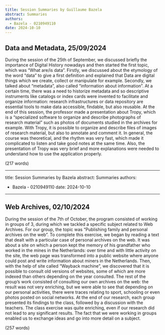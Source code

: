 ```yaml
---
title: Session Summaries by Guillaume Bazela
abstract: Summaries
authors:
  - Bazela - 0210949110
date: 2024-10-10
---
```


## Data and Metadata, 25/09/2024
During the session of the 25th of September, we discussed briefly the importance of Digital History nowadays and then started the first topic, which was “What are/is data”. Firstly, we discussed about the etymology of the word “data” to give a first definition and explained that Data are digital things which we create, collect or manipulate for example. Secondly, we talked about “metadata”, also called “information about information”. At a certain time, there was a need to historize metadata and so descriptive instruments like catalogs or index cards were invented to facilitate and organize information: research infrastructures or data repository are essential tools to make data accessible, findable, but also reusable. 
At the end of this session, the professor made a presentation about Tropy, which is a “specialized software to organize and describe photographs of research material” such as photos of documents studied in the archives for example. With Tropy, it is possible to organize and describe files of images of research material, but also to annotate and comment it. 
In general, the course was theoretical, and the rhythm was very fast, which made it complicated to listen and take good notes at the same time. Also, the presentation of Tropy was very brief and more explanations were needed to understand how to use the application properly.

(217 words)

---
title: Session Summaries by Bazela
abstract: Summaries
authors:
  - Bazela - 0210949110
date: 2024-10-10
---

## Web Archives, 02/10/2024
During the session of the 7th of October, the program consisted of working in groups of 3, during which we tackled a specific subject related to Web Archives. For our group, the topic was “Publishing family and personal archives on the web”. To complete this exercise, we began by reading a text that dealt with a particular case of personal archives on the web. It was about a site on which a person kept the memory of his grandfather who worked in the mines in the Netherlands: over time and with little activity on the site, the web page was transformed into a public website where anyone could post and write information about miners in the Netherlands. Then, with the help of site called “Wayback machine”, we discovered that it is possible to consult old versions of websites, some of which are more indexed than others depending on the year consulted. The rest of the group’s work consisted of consulting our own archives on the web: the result was not very enriching, but we were able to see that depending on our personal activities, there were traces relating to sport, schooling or even photos posted on social networks. At the end of our research, each group presented its findings to the class, followed by a discussion with the teachers. The class exercise was quite enriching, even if our research did not lead to any significant results. The fact that we were working in groups enabled us to exchange ideas and go into more detail on a subject.

(257 words)
